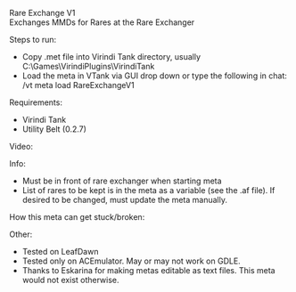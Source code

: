 Rare Exchange V1  
Exchanges MMDs for Rares at the Rare Exchanger

Steps to run:
- Copy .met file into Virindi Tank directory, usually C:\Games\VirindiPlugins\VirindiTank
- Load the meta in VTank via GUI drop down or type the following in chat: /vt meta load RareExchangeV1

Requirements:
- Virindi Tank
- Utility Belt (0.2.7)

Video:

Info:
- Must be in front of rare exchanger when starting meta
- List of rares to be kept is in the meta as a variable (see the .af file).  If desired to be changed, must update the meta manually.

How this meta can get stuck/broken:

Other:
- Tested on LeafDawn
- Tested only on ACEmulator.  May or may not work on GDLE.
- Thanks to Eskarina for making metas editable as text files.   This meta would not exist otherwise.